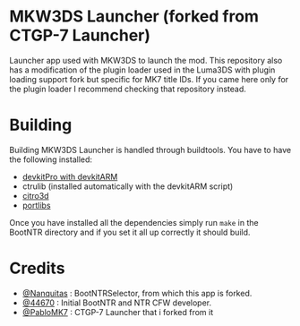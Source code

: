 # MKW3DS Launcher (forked from CTGP-7 Launcher)
Launcher app used with MKW3DS to launch the mod. This repository also has a modification of the plugin loader used in the Luma3DS with plugin loading support fork but specific for MK7 title IDs. If you came here only for the plugin loader I recommend checking that repository instead.

# Building
Building MKW3DS Launcher is handled through buildtools. You have to have the following installed:
- [devkitPro with devkitARM](https://sourceforge.net/projects/devkitpro/files/Automated%20Installer/)
- ctrulib (installed automatically with the devkitARM script)
- [citro3d](https://github.com/fincs/citro3d)
- [portlibs](https://github.com/devkitPro/3ds_portlibs)

Once you have installed all the dependencies simply run `make` in the BootNTR directory and if you set it all up correctly it should build.


# Credits
- [@Nanquitas](https://github.com/Nanquitas) : BootNTRSelector, from which this app is forked.
- [@44670](https://github.com/44670) : Initial BootNTR and NTR CFW developer.
- [@PabloMK7](https://github.com/mariohackandglitch) : CTGP-7 Launcher that i forked from it
